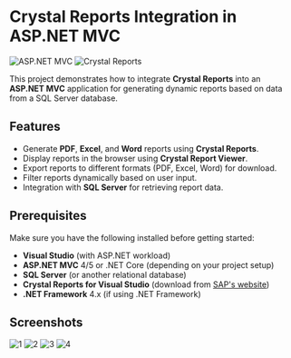 # Crystal Reports Integration in ASP.NET MVC

![ASP.NET MVC](https://img.shields.io/badge/ASP.NET-MVC-blue.svg) ![Crystal Reports](https://img.shields.io/badge/CrystalReports-Implemented-green.svg)

This project demonstrates how to integrate **Crystal Reports** into an **ASP.NET MVC** application for generating dynamic reports based on data from a SQL Server database.

## Features
- Generate **PDF**, **Excel**, and **Word** reports using **Crystal Reports**.
- Display reports in the browser using **Crystal Report Viewer**.
- Export reports to different formats (PDF, Excel, Word) for download.
- Filter reports dynamically based on user input.
- Integration with **SQL Server** for retrieving report data.

## Prerequisites
Make sure you have the following installed before getting started:

- **Visual Studio** (with ASP.NET workload)
- **ASP.NET MVC** 4/5 or .NET Core (depending on your project setup)
- **SQL Server** (or another relational database)
- **Crystal Reports for Visual Studio** (download from [SAP's website](https://www.sap.com/products/crystal-reports.html))
- **.NET Framework** 4.x (if using .NET Framework)


## Screenshots
![1](https://github.com/user-attachments/assets/da006c64-c924-4473-99f9-0454c1f070f3)
![2](https://github.com/user-attachments/assets/7da56a6f-e03d-45a7-b368-cd382dffd03d)
![3](https://github.com/user-attachments/assets/4b46b97b-be74-4d51-bc53-d597b81920f2)
![4](https://github.com/user-attachments/assets/a92b5882-9a5c-4523-a48a-1d0715ad9e03)
